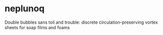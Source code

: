 # neplunoq
Double bubbles sans toil and trouble: discrete circulation-preserving vortex sheets for soap films and foams

